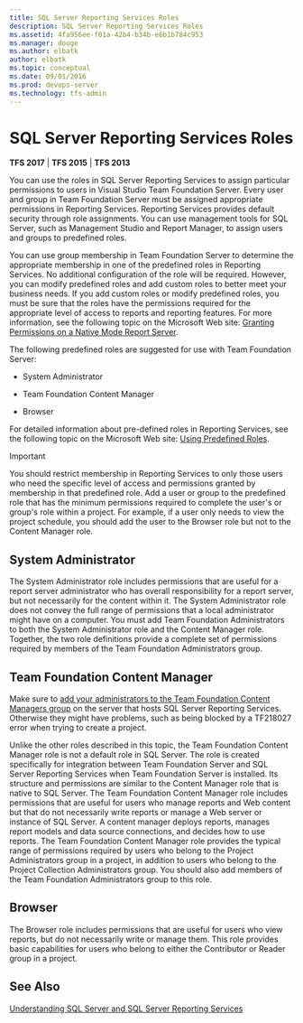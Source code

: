 ```yaml
---
title: SQL Server Reporting Services Roles
description: SQL Server Reporting Services Roles
ms.assetid: 4fa956ee-f01a-42b4-b34b-e6b1b784c953
ms.manager: douge
ms.author: elbatk
author: elbatk
ms.topic: conceptual
ms.date: 09/01/2016
ms.prod: devops-server
ms.technology: tfs-admin
---
```


# SQL Server Reporting Services Roles

**TFS 2017** | **TFS 2015** | **TFS 2013**

You can use the roles in SQL Server Reporting Services to assign particular permissions to users in Visual Studio Team Foundation Server. Every user and group in Team Foundation Server must be assigned appropriate permissions in Reporting Services. Reporting Services provides default security through role assignments. You can use management tools for SQL Server, such as Management Studio and Report Manager, to assign users and groups to predefined roles.

You can use group membership in Team Foundation Server to determine the appropriate membership in one of the predefined roles in Reporting Services. No additional configuration of the role will be required. However, you can modify predefined roles and add custom roles to better meet your business needs. If you add custom roles or modify predefined roles, you must be sure that the roles have the permissions required for the appropriate level of access to reports and reporting features. For more information, see the following topic on the Microsoft Web site: [Granting Permissions on a Native Mode Report Server](http://go.microsoft.com/fwlink/?LinkId=117112).

The following predefined roles are suggested for use with Team Foundation Server:

-   System Administrator

-   Team Foundation Content Manager

-   Browser

For detailed information about pre-defined roles in Reporting Services, see the following topic on the Microsoft Web site: [Using Predefined Roles](http://go.microsoft.com/fwlink/?LinkId=117113).

> [!IMPORTANT]
> You should restrict membership in Reporting Services to only those users who need the specific level of access and permissions granted by membership in that predefined role. Add a user or group to the predefined role that has the minimum permissions required to complete the user's or group's role within a project. For example, if a user only needs to view the project schedule, you should add the user to the Browser role but not to the Content Manager role.

## System Administrator

The System Administrator role includes permissions that are useful for a report server administrator who has overall responsibility for a report server, but not necessarily for the content within it. The System Administrator role does not convey the full range of permissions that a local administrator might have on a computer. You must add Team Foundation Administrators to both the System Administrator role and the Content Manager role. Together, the two role definitions provide a complete set of permissions required by members of the Team Foundation Administrators group.

## Team Foundation Content Manager

Make sure to [add your administrators to the Team Foundation Content Managers group](/azure/devops/report/admin/grant-permissions-to-reports) on the server that hosts SQL Server Reporting Services. Otherwise they might have problems, such as being blocked by a TF218027 error when trying to create a project.

Unlike the other roles described in this topic, the Team Foundation Content Manager role is not a default role in SQL Server. The role is created specifically for integration between Team Foundation Server and SQL Server Reporting Services when Team Foundation Server is installed. Its structure and permissions are similar to the Content Manager role that is native to SQL Server. The Team Foundation Content Manager role includes permissions that are useful for users who manage reports and Web content but that do not necessarily write reports or manage a Web server or instance of SQL Server. A content manager deploys reports, manages report models and data source connections, and decides how to use reports. The Team Foundation Content Manager role provides the typical range of permissions required by users who belong to the Project Administrators group in a project, in addition to users who belong to the Project Collection Administrators group. You should also add members of the Team Foundation Administrators group to this role.


## Browser

The Browser role includes permissions that are useful for users who view reports, but do not necessarily write or manage them. This role provides basic capabilities for users who belong to either the Contributor or Reader group in a project.

## See Also

 [Understanding SQL Server and SQL Server Reporting Services](../../architecture/sql-server-databases.md) 
